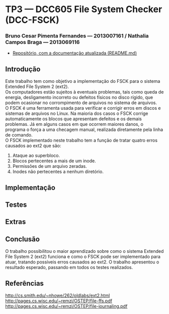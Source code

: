 # TP3 &mdash; DCC605 File System Checker (DCC-FSCK)
### Bruno Cesar Pimenta Fernandes &mdash; 2013007161 / Nathalia Campos Braga &mdash; 2013069116
* [Repositório, com a documentação atualizada (README.md)](https://github.com/brunocpf/so_tp3)


## Introdução

Este trabalho tem como objetivo a implementação do FSCK para o sistema Extended File System 2 (ext2).<br/>Os computadores estão sujeitos à eventuais problemas, tais como queda de energia, desligamento incorreto ou defeitos físicos no disco rígido, que podem ocasionar no corrompimento de arquivos no sistema de arquivos.<br/>O FSCK é uma ferramenta usada para verificar e corrigir erros em discos e sistemas de arquivos no Linux. Na maioria dos casos o FSCK corrige automaticamente os blocos que apresentam defeitos e os demais problemas. Já em alguns casos em que ocorrem maiores danos, o programa o força a uma checagem manual, realizada diretamente pela linha de comando.<br/>O FSCK implementado neste trabalho tem a função de tratar quatro erros causados ao ext2 que são: 
1. Ataque ao superbloco.
1. Blocos pertecentes a mais de um inode. 
1. Permissões de um arquivo zeradas.
1. Inodes não pertecentes a nenhum diretório.
  
## Implementação

## Testes

## Extras

## Conclusão

O trabalho possibilitou o maior aprendizado sobre como o sistema Extended File System 2 (ext2) funciona e como o FSCK pode ser implementado para atuar, tratando possíveis erros causados ao ext2. 
O trabalho apresentou o resultado esperado, passando em todos os testes realizados.

## Referências

http://cs.smith.edu/~nhowe/262/oldlabs/ext2.html<br/>http://pages.cs.wisc.edu/~remzi/OSTEP/file-ffs.pdf<br/>http://pages.cs.wisc.edu/~remzi/OSTEP/file-journaling.pdf
